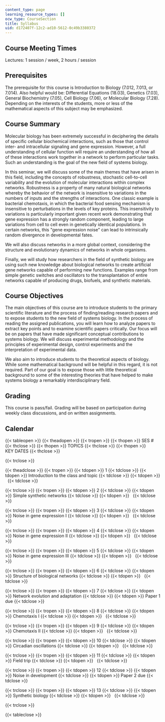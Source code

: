 ```yaml
---
content_type: page
learning_resource_types: []
ocw_type: CourseSection
title: Syllabus
uid: d172407f-12c2-ad10-5612-0c49b3380372
---
```


Course Meeting Times
--------------------

Lectures: 1 session / week, 2 hours / session

Prerequisites
-------------

The prerequisite for this course is Introduction to Biology (7.012, 7.013, or 7.014). Also helpful would be: Differential Equations (18.03), Genetics (7.03), General Biochemistry (7.05), Cell Biology (7.06), or Molecular Biology (7.28). Depending on the interests of the students, more or less of the mathematical aspects of this subject may be emphasized.

Course Summary
--------------

Molecular biology has been extremely successful in deciphering the details of specific cellular biochemical interactions, such as those that control inter- and intracellular signaling and gene expression. However, a full understanding of cellular function will require an understanding of how all of these interactions work together in a network to perform particular tasks. Such an understanding is the goal of the new field of systems biology.

In this seminar, we will discuss some of the main themes that have arisen in this field, including the concepts of robustness, stochastic cell-to-cell variability and the evolution of molecular interactions within complex networks. Robustness is a property of many natural biological networks whereby the behavior of the network is insensitive to variations in the numbers of inputs and the strengths of interactions. One classic example is bacterial chemotaxis, in which the bacterial food sensing mechanism is insensitive to perturbations in the levels of key proteins. This insensitivity to variations is particularly important given recent work demonstrating that gene expression has a strongly random component, leading to large variations from cell to cell even in genetically identical populations. In certain networks, this "gene expression noise" can lead to intrinsically random divergence in developmental fates.

We will also discuss networks in a more global context, considering the structure and evolutionary dynamics of networks in whole organisms.

Finally, we will study how researchers in the field of synthetic biology are using such new knowledge about biological networks to create artificial gene networks capable of performing new functions. Examples range from simple genetic switches and oscillators to the transplantation of entire networks capable of producing drugs, biofuels, and synthetic materials.

Course Objectives
-----------------

The main objectives of this course are to introduce students to the primary scientific literature and the process of finding/reading research papers and to expose students to the new field of systems biology. In the process of reading the assigned publications, you will learn how to analyze papers to extract key points and to examine scientific papers critically. Our focus will be on papers that have made significant conceptual contributions to systems biology. We will discuss experimental methodology and the principles of experimental design, control experiments and the interpretation of experimental data.

We also aim to introduce students to the theoretical aspects of biology. While some mathematical background will be helpful in this regard, it is not required. Part of our goal is to expose those with little theoretical background to some of the interesting theories that have helped to make systems biology a remarkably interdisciplinary field.

Grading
-------

This course is pass/fail. Grading will be based on participation during weekly class discussions, and on written assignments.

Calendar
--------

{{< tableopen >}}
{{< theadopen >}}
{{< tropen >}}
{{< thopen >}}
SES #
{{< thclose >}}
{{< thopen >}}
TOPICS
{{< thclose >}}
{{< thopen >}}
KEY DATES
{{< thclose >}}

{{< trclose >}}

{{< theadclose >}}
{{< tropen >}}
{{< tdopen >}}
1
{{< tdclose >}}
{{< tdopen >}}
Introduction to the class and topic
{{< tdclose >}}
{{< tdopen >}}
 
{{< tdclose >}}

{{< trclose >}}
{{< tropen >}}
{{< tdopen >}}
2
{{< tdclose >}}
{{< tdopen >}}
Simple synthetic networks
{{< tdclose >}}
{{< tdopen >}}
 
{{< tdclose >}}

{{< trclose >}}
{{< tropen >}}
{{< tdopen >}}
3
{{< tdclose >}}
{{< tdopen >}}
Noise in gene expression I
{{< tdclose >}}
{{< tdopen >}}
 
{{< tdclose >}}

{{< trclose >}}
{{< tropen >}}
{{< tdopen >}}
4
{{< tdclose >}}
{{< tdopen >}}
Noise in gene expression II
{{< tdclose >}}
{{< tdopen >}}
 
{{< tdclose >}}

{{< trclose >}}
{{< tropen >}}
{{< tdopen >}}
5
{{< tdclose >}}
{{< tdopen >}}
Noise in gene expression III
{{< tdclose >}}
{{< tdopen >}}
 
{{< tdclose >}}

{{< trclose >}}
{{< tropen >}}
{{< tdopen >}}
6
{{< tdclose >}}
{{< tdopen >}}
Structure of biological networks
{{< tdclose >}}
{{< tdopen >}}
 
{{< tdclose >}}

{{< trclose >}}
{{< tropen >}}
{{< tdopen >}}
7
{{< tdclose >}}
{{< tdopen >}}
Network evolution and adaptation
{{< tdclose >}}
{{< tdopen >}}
Paper 1 due
{{< tdclose >}}

{{< trclose >}}
{{< tropen >}}
{{< tdopen >}}
8
{{< tdclose >}}
{{< tdopen >}}
Chemotaxis I
{{< tdclose >}}
{{< tdopen >}}
 
{{< tdclose >}}

{{< trclose >}}
{{< tropen >}}
{{< tdopen >}}
9
{{< tdclose >}}
{{< tdopen >}}
Chemotaxis II
{{< tdclose >}}
{{< tdopen >}}
 
{{< tdclose >}}

{{< trclose >}}
{{< tropen >}}
{{< tdopen >}}
10
{{< tdclose >}}
{{< tdopen >}}
Circadian oscillations
{{< tdclose >}}
{{< tdopen >}}
 
{{< tdclose >}}

{{< trclose >}}
{{< tropen >}}
{{< tdopen >}}
11
{{< tdclose >}}
{{< tdopen >}}
Field trip
{{< tdclose >}}
{{< tdopen >}}
 
{{< tdclose >}}

{{< trclose >}}
{{< tropen >}}
{{< tdopen >}}
12
{{< tdclose >}}
{{< tdopen >}}
Noise in development
{{< tdclose >}}
{{< tdopen >}}
Paper 2 due
{{< tdclose >}}

{{< trclose >}}
{{< tropen >}}
{{< tdopen >}}
13
{{< tdclose >}}
{{< tdopen >}}
Synthetic biology
{{< tdclose >}}
{{< tdopen >}}
 
{{< tdclose >}}

{{< trclose >}}

{{< tableclose >}}